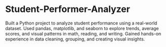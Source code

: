 # Student-Performer-Analyzer
Built a Python project to analyze student performance using a real-world dataset. Used pandas, matplotlib, and seaborn to explore trends, average scores, and visual patterns in math, reading, and writing. Gained hands-on experience in data cleaning, grouping, and creating visual insights.
